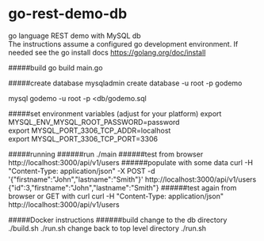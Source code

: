 # go-rest-demo-db
go language REST demo with MySQL db  
The instructions assume a configured go development environment.  If needed see the go install docs https://golang.org/doc/install

#####build
go build main.go

#####create database
mysqladmin create database -u root -p godemo

mysql godemo -u root -p <db/godemo.sql

#####set environment variables (adjust for your platform)
export MYSQL_ENV_MYSQL_ROOT_PASSWORD=password  
export MYSQL_PORT_3306_TCP_ADDR=localhost  
export MYSQL_PORT_3306_TCP_PORT=3306

#####running
######run
./main
######test from browser
http://localhost:3000/api/v1/users
######populate with some data
curl -H "Content-Type: application/json" -X POST -d '{"firstname":"John","lastname":"Smith"}' http://localhost:3000/api/v1/users {"id":3,"firstname":"John","lastname":"Smith"}
######test again from browser or GET with curl
curl -H "Content-Type: application/json" http://localhost:3000/api/v1/users

#####Docker instructions
######build
change to the db directory  
./build.sh
./run.sh
change back to top level directory
./run.sh
